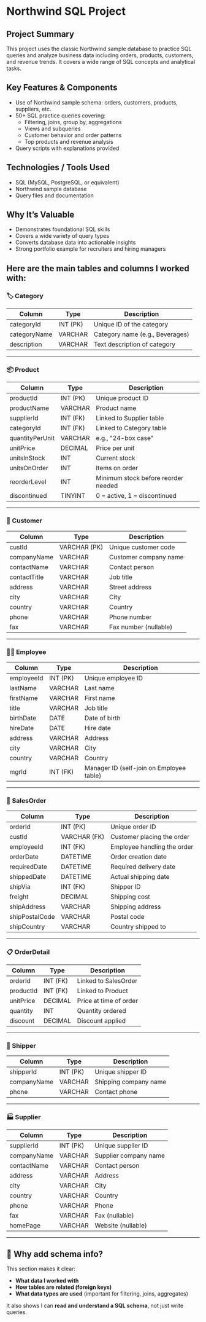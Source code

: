 # Northwind SQL Project

## Project Summary
This project uses the classic Northwind sample database to practice SQL queries and analyze business data including orders, products, customers, and revenue trends. It covers a wide range of SQL concepts and analytical tasks.

## Key Features & Components
- Use of Northwind sample schema: orders, customers, products, suppliers, etc.
- 50+ SQL practice queries covering:
  - Filtering, joins, group by, aggregations
  - Views and subqueries
  - Customer behavior and order patterns
  - Top products and revenue analysis
- Query scripts with explanations provided

## Technologies / Tools Used
- SQL (MySQL, PostgreSQL, or equivalent)
- Northwind sample database
- Query files and documentation

## Why It’s Valuable
- Demonstrates foundational SQL skills
- Covers a wide variety of query types
- Converts database data into actionable insights
- Strong portfolio example for recruiters and hiring managers

Here are the main tables and columns I worked with:
---

### 🏷️ Category
| Column        | Type         | Description                     |
|---------------|-------------|---------------------------------|
| categoryId    | INT (PK)    | Unique ID of the category       |
| categoryName  | VARCHAR     | Category name (e.g., Beverages) |
| description   | VARCHAR     | Text description of category    |

---

### 📦 Product
| Column        | Type         | Description                           |
|---------------|-------------|---------------------------------------|
| productId     | INT (PK)    | Unique product ID                     |
| productName   | VARCHAR     | Product name                          |
| supplierId    | INT (FK)    | Linked to Supplier table              |
| categoryId    | INT (FK)    | Linked to Category table              |
| quantityPerUnit | VARCHAR   | e.g., "24-box case"                   |
| unitPrice     | DECIMAL     | Price per unit                        |
| unitsInStock  | INT         | Current stock                         |
| unitsOnOrder  | INT         | Items on order                        |
| reorderLevel  | INT         | Minimum stock before reorder needed   |
| discontinued  | TINYINT     | 0 = active, 1 = discontinued          |

---

### 👥 Customer
| Column        | Type         | Description                        |
|---------------|-------------|------------------------------------|
| custId        | VARCHAR (PK)| Unique customer code               |
| companyName   | VARCHAR     | Customer company name              |
| contactName   | VARCHAR     | Contact person                     |
| contactTitle  | VARCHAR     | Job title                          |
| address       | VARCHAR     | Street address                     |
| city          | VARCHAR     | City                               |
| country       | VARCHAR     | Country                            |
| phone         | VARCHAR     | Phone number                       |
| fax           | VARCHAR     | Fax number (nullable)              |

---

### 🧑‍💼 Employee
| Column        | Type         | Description                                |
|---------------|-------------|--------------------------------------------|
| employeeId    | INT (PK)    | Unique employee ID                         |
| lastName      | VARCHAR     | Last name                                  |
| firstName     | VARCHAR     | First name                                 |
| title         | VARCHAR     | Job title                                  |
| birthDate     | DATE        | Date of birth                              |
| hireDate      | DATE        | Hire date                                  |
| address       | VARCHAR     | Address                                    |
| city          | VARCHAR     | City                                       |
| country       | VARCHAR     | Country                                    |
| mgrId         | INT (FK)    | Manager ID (self-join on Employee table)   |

---

### 🛒 SalesOrder
| Column        | Type         | Description                        |
|---------------|-------------|------------------------------------|
| orderId       | INT (PK)    | Unique order ID                    |
| custId        | VARCHAR (FK)| Customer placing the order         |
| employeeId    | INT (FK)    | Employee handling the order        |
| orderDate     | DATETIME    | Order creation date                |
| requiredDate  | DATETIME    | Required delivery date             |
| shippedDate   | DATETIME    | Actual shipping date               |
| shipVia       | INT (FK)    | Shipper ID                         |
| freight       | DECIMAL     | Shipping cost                      |
| shipAddress   | VARCHAR     | Shipping address                   |
| shipPostalCode| VARCHAR     | Postal code                        |
| shipCountry   | VARCHAR     | Country shipped to                 |

---

### 📋 OrderDetail
| Column        | Type         | Description                           |
|---------------|-------------|---------------------------------------|
| orderId       | INT (FK)    | Linked to SalesOrder                  |
| productId     | INT (FK)    | Linked to Product                     |
| unitPrice     | DECIMAL     | Price at time of order                |
| quantity      | INT         | Quantity ordered                      |
| discount      | DECIMAL     | Discount applied                      |

---

### 🚚 Shipper
| Column        | Type         | Description                |
|---------------|-------------|----------------------------|
| shipperId     | INT (PK)    | Unique shipper ID          |
| companyName   | VARCHAR     | Shipping company name      |
| phone         | VARCHAR     | Contact phone              |

---

### 🏭 Supplier
| Column        | Type         | Description                |
|---------------|-------------|----------------------------|
| supplierId    | INT (PK)    | Unique supplier ID         |
| companyName   | VARCHAR     | Supplier company name      |
| contactName   | VARCHAR     | Contact person             |
| address       | VARCHAR     | Address                    |
| city          | VARCHAR     | City                       |
| country       | VARCHAR     | Country                    |
| phone         | VARCHAR     | Phone                      |
| fax           | VARCHAR     | Fax (nullable)             |
| homePage      | VARCHAR     | Website (nullable)         |

---

## 📝 Why add schema info?
This section makes it clear:
- **What data I worked with**
- **How tables are related (foreign keys)**
- **What data types are used** (important for filtering, joins, aggregates)

It also shows I can **read and understand a SQL schema**, not just write queries.
